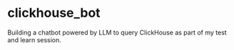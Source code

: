 # clickhouse_bot
Building a chatbot powered by LLM to query ClickHouse as part of my test and learn session.  
